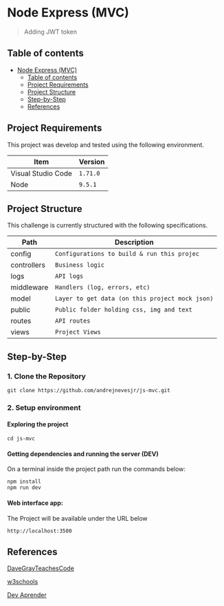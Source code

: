 # Node Express (MVC)

> Adding JWT token

## Table of contents

- [Node Express (MVC)](<#node--express--(mvc)>)
  - [Table of contents](#table-of-contents)
  - [Project Requirements](#project-requirements)
  - [Project Structure](#project-structure)
  - [Step-by-Step](#step-by-step)
  - [References](#references)

## Project Requirements

This project was develop and tested using the following environment.

| Item               | Version  |
| ------------------ | -------- |
| Visual Studio Code | `1.71.0` |
| Node               | `9.5.1`  |

## Project Structure

This challenge is currently structured with the following specifications.

| Path        | Description                                     |
| ----------- | ----------------------------------------------- |
| config      | `Configurations to build & run this projec`     |
| controllers | `Business logic`                                |
| logs        | `API logs`                                      |
| middleware  | `Handlers (log, errors, etc)`                   |
| model       | `Layer to get data (on this project mock json)` |
| public      | `Public folder holding css, img and text`       |
| routes      | `API routes`                                    |
| views       | `Project Views`                                 |

## Step-by-Step

### 1. Clone the Repository

`git clone https://github.com/andrejnevesjr/js-mvc.git`

### 2. Setup environment

#### Exploring the project

```
cd js-mvc
```

#### Getting dependencies and running the server (DEV)

On a terminal inside the project path run the commands below:

```
npm install
npm run dev
```

#### Web interface app:

The Project will be available under the URL below

```
http://localhost:3500
```

## References

[DaveGrayTeachesCode](https://www.youtube.com/@DaveGrayTeachesCode)

[w3schools](https://www.w3schools.com/js/)

[Dev Aprender](https://www.youtube.com/@DevAprender)
